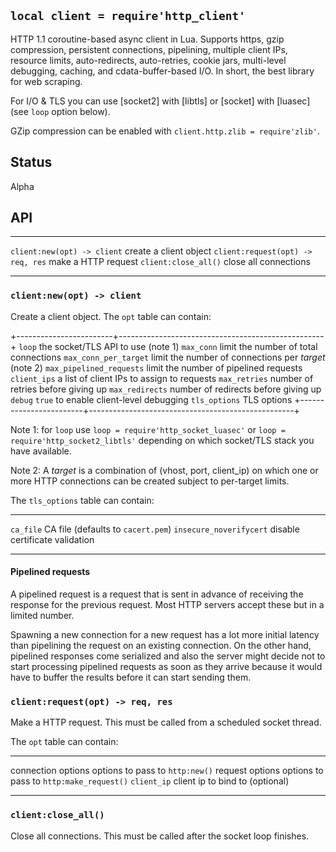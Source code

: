 
## `local client = require'http_client'`

HTTP 1.1 coroutine-based async client in Lua. Supports https, gzip compression,
persistent connections, pipelining, multiple client IPs, resource limits,
auto-redirects, auto-retries, cookie jars, multi-level debugging, caching,
and cdata-buffer-based I/O. In short, the best library for web scraping.

For I/O & TLS you can use [socket2] with [libtls] or [socket] with [luasec]
(see `loop` option below).

GZip compression can be enabled with `client.http.zlib = require'zlib'`.

## Status

<warn>Alpha<warn>

## API

--------------------------------- --------------------------------------------
`client:new(opt) -> client`       create a client object
`client:request(opt) -> req, res` make a HTTP request
`client:close_all()`              close all connections
--------------------------------- --------------------------------------------

### `client:new(opt) -> client`

Create a client object. The `opt` table can contain:

+------------------------+---------------------------------------------------+
`loop`                    the socket/TLS API to use (note 1)
`max_conn`                limit the number of total connections
`max_conn_per_target`     limit the number of connections per _target_ (note 2)
`max_pipelined_requests`  limit the number of pipelined requests
`client_ips`              a list of client IPs to assign to requests
`max_retries`             number of retries before giving up
`max_redirects`           number of redirects before giving up
`debug`                   `true` to enable client-level debugging
`tls_options`             TLS options
+------------------------+---------------------------------------------------+

Note 1: for `loop` use `loop = require'http_socket_luasec'`
or `loop = require'http_socket2_libtls'` depending on which socket/TLS
stack you have available.

Note 2: A _target_ is a combination of (vhost, port, client_ip) on which one or more
HTTP connections can be created subject to per-target limits.

The `tls_options` table can contain:

--------------------------------- --------------------------------------------
`ca_file`                         CA file (defaults to `cacert.pem`)
`insecure_noverifycert`           disable certificate validation
--------------------------------- --------------------------------------------

#### Pipelined requests

A pipelined request is a request that is sent in advance of receiving the
response for the previous request. Most HTTP servers accept these but
in a limited number.

Spawning a new connection for a new request has a lot more initial latency
than pipelining the request on an existing connection. On the other hand,
pipelined responses come serialized and also the server might decide not
to start processing pipelined requests as soon as they arrive because it
would have to buffer the results before it can start sending them.

### `client:request(opt) -> req, res`

Make a HTTP request. This must be called from a scheduled socket thread.

The `opt` table can contain:

--------------------------------- --------------------------------------------
connection options                options to pass to `http:new()`
request options                   options to pass to `http:make_request()`
`client_ip`                       client ip to bind to (optional)
--------------------------------- --------------------------------------------

### `client:close_all()`

Close all connections. This must be called after the socket loop finishes.
